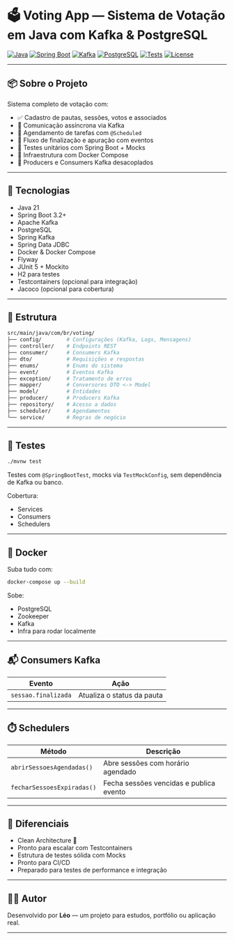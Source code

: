 # 🗳️ Voting App — Sistema de Votação em Java com Kafka & PostgreSQL

[![Java](https://img.shields.io/badge/Java-21-blue.svg)](https://www.oracle.com/br/java/)
[![Spring Boot](https://img.shields.io/badge/Spring_Boot-3.2-success)](https://spring.io/projects/spring-boot)
[![Kafka](https://img.shields.io/badge/Kafka-3.6.0-orange.svg)](https://kafka.apache.org/)
[![PostgreSQL](https://img.shields.io/badge/PostgreSQL-15-blue.svg)](https://www.postgresql.org/)
[![Tests](https://img.shields.io/badge/Testes-JUnit5%20%2B%20Mockito-9cf)](https://junit.org/junit5/)
[![License](https://img.shields.io/badge/license-MIT-green.svg)](LICENSE)

---

## 📦 Sobre o Projeto

Sistema completo de votação com:

- ✅ Cadastro de pautas, sessões, votos e associados
- 🔁 Comunicação assíncrona via Kafka
- 📡 Agendamento de tarefas com `@Scheduled`
- 🔄 Fluxo de finalização e apuração com eventos
- 🧪 Testes unitários com Spring Boot + Mocks
- 🐳 Infraestrutura com Docker Compose
- 🔌 Producers e Consumers Kafka desacoplados

---

## 🚀 Tecnologias

- Java 21
- Spring Boot 3.2+
- Apache Kafka
- PostgreSQL
- Spring Kafka
- Spring Data JDBC
- Docker & Docker Compose
- Flyway
- JUnit 5 + Mockito
- H2 para testes
- Testcontainers (opcional para integração)
- Jacoco (opcional para cobertura)

---

## 📁 Estrutura

```bash
src/main/java/com/br/voting/
├── config/        # Configurações (Kafka, Logs, Mensagens)
├── controller/    # Endpoints REST
├── consumer/      # Consumers Kafka
├── dto/           # Requisições e respostas
├── enums/         # Enums do sistema
├── event/         # Eventos Kafka
├── exception/     # Tratamento de erros
├── mapper/        # Conversores DTO <-> Model
├── model/         # Entidades
├── producer/      # Producers Kafka
├── repository/    # Acesso a dados
├── scheduler/     # Agendamentos
└── service/       # Regras de negócio
```

---

## 🧪 Testes

```bash
./mvnw test
```

Testes com `@SpringBootTest`, mocks via `TestMockConfig`, sem dependência de Kafka ou banco.

Cobertura:
- Services
- Consumers
- Schedulers

---

## 🐳 Docker

Suba tudo com:

```bash
docker-compose up --build
```

Sobe:
- PostgreSQL
- Zookeeper
- Kafka
- Infra para rodar localmente

---

## 📬 Consumers Kafka

| Evento                     | Ação                                     |
|---------------------------|------------------------------------------|
| `sessao.finalizada`       | Atualiza o status da pauta               |

---

## ⏱️ Schedulers

| Método                        | Descrição                              |
|------------------------------|------------------------------------------|
| `abrirSessoesAgendadas()`    | Abre sessões com horário agendado      |
| `fecharSessoesExpiradas()`   | Fecha sessões vencidas e publica evento |

---

## 🎯 Diferenciais

- Clean Architecture 🌱
- Pronto para escalar com Testcontainers
- Estrutura de testes sólida com Mocks
- Pronto para CI/CD
- Preparado para testes de performance e integração

---

## 🙋‍♂️ Autor

Desenvolvido por **Léo** — um projeto para estudos, portfólio ou aplicação real.

---